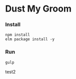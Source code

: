 # Dust My Groom

### Install
```
npm install
elm package install -y
```

### Run
```
gulp
```
test2

